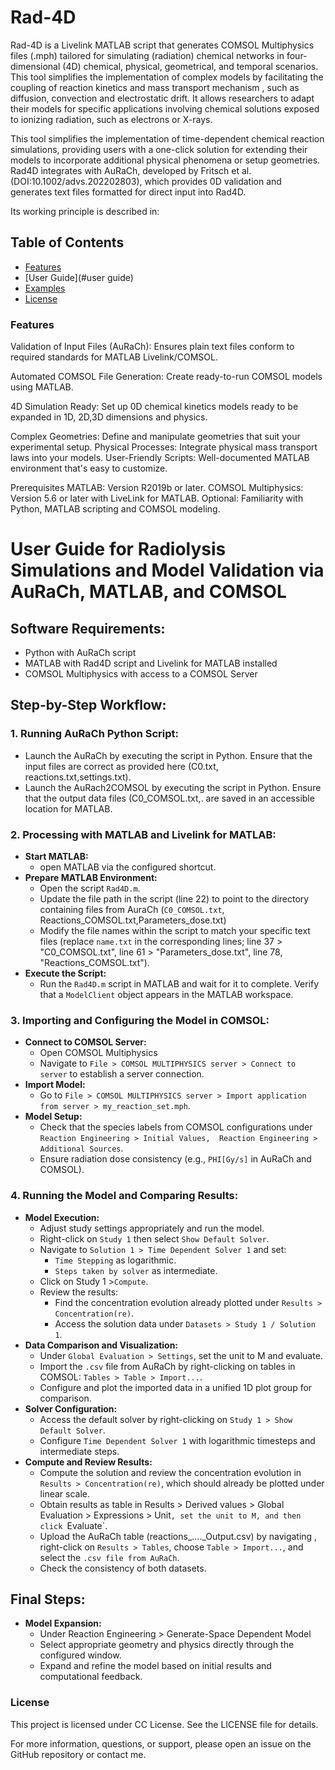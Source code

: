 # Rad-4D
Rad-4D is a Livelink MATLAB script that generates COMSOL Multiphysics files (.mph) tailored for simulating (radiation) chemical networks in four-dimensional (4D) chemical, physical, geometrical, and temporal scenarios. This tool simplifies the implementation of complex models by facilitating the coupling of reaction kinetics and mass transport mechanism , such as diffusion, convection and electrostatic drift. It allows researchers to adapt their models for specific applications involving chemical solutions exposed to ionizing radiation, such as electrons or X-rays. 

This tool simplifies the implementation of time-dependent chemical reaction simulations, providing users with a one-click solution for extending their models to incorporate additional physical phenomena or setup geometries. Rad4D integrates with AuRaCh, developed by Fritsch et al. (DOI:10.1002/advs.202202803), which provides 0D validation and generates text files formatted for direct input into Rad4D.

Its working principle is described in:

## Table of Contents
- [Features](#features)
- [User Guide](#user guide)
- [Examples](#examples)
- [License](#license)

### Features
Validation of Input Files (AuRaCh): Ensures plain text files conform to required standards for MATLAB Livelink/COMSOL.

Automated COMSOL File Generation: Create ready-to-run COMSOL models using MATLAB.

4D Simulation Ready: Set up 0D chemical kinetics models ready to be expanded in 1D, 2D,3D dimensions and physics.

Complex Geometries: Define and manipulate geometries that suit your experimental setup.
Physical Processes: Integrate physical mass transport laws into your models.
User-Friendly Scripts: Well-documented MATLAB environment that's easy to customize.
   
Prerequisites
MATLAB: Version R2019b or later.
COMSOL Multiphysics: Version 5.6 or later with LiveLink for MATLAB.
Optional: Familiarity with Python, MATLAB scripting and COMSOL modeling.

# User Guide for Radiolysis Simulations and Model Validation via AuRaCh, MATLAB, and COMSOL

## Software Requirements:
- Python with AuRaCh script
- MATLAB with Rad4D script and Livelink for MATLAB installed
- COMSOL Multiphysics with access to a COMSOL Server

## Step-by-Step Workflow:

### 1. Running AuRaCh Python Script:
- Launch the AuRaCh by executing the script in Python. Ensure that the input files are correct as provided here (C0.txt, reactions.txt,settings.txt).
- Launch the AuRach2COMSOL by executing the script in Python. Ensure that the output data files (C0_COMSOL.txt,. are saved in an accessible location for MATLAB.

### 2. Processing with MATLAB and Livelink for MATLAB:
- **Start MATLAB:**
  - open MATLAB via the configured shortcut.
- **Prepare MATLAB Environment:**
  - Open the script `Rad4D.m`.
  - Update the file path in the script (line 22) to point to the directory containing files from AuraCh (`C0_COMSOL.txt`,  Reactions_COMSOL.txt,Parameters_dose.txt)
  - Modify the file names within the script to match your specific text files (replace `name.txt` in the corresponding lines; line 37 > "C0_COMSOL.txt", line 61 > "Parameters_dose.txt", line 78, "Reactions_COMSOL.txt").
- **Execute the Script:**
  - Run the `Rad4D.m` script in MATLAB and wait for it to complete. Verify that a `ModelClient` object appears in the MATLAB workspace.

### 3. Importing and Configuring the Model in COMSOL:
- **Connect to COMSOL Server:**
  - Open COMSOL Multiphysics 
  - Navigate to `File > COMSOL MULTIPHYSICS server > Connect to server` to establish a server connection.
- **Import Model:**
  - Go to `File > COMSOL MULTIPHYSICS server > Import application from server > my_reaction_set.mph`.
- **Model Setup:**
  - Check that the species labels from COMSOL configurations under `Reaction Engineering > Initial Values,  Reaction Engineering > Additional Sources`.
  - Ensure radiation dose consistency (e.g., `PHI[Gy/s]` in AuRaCh and COMSOL).

### 4. Running the Model and Comparing Results:
- **Model Execution:**
  - Adjust study settings appropriately and run the model.
  - Right-click on `Study 1` then select `Show Default Solver`.
  - Navigate to `Solution 1 > Time Dependent Solver 1` and set:
    - `Time Stepping` as logarithmic.
    - `Steps taken by solver` as intermediate.
  - Click on Study 1 >`Compute`.
  - Review the results:
    - Find the concentration evolution already plotted under `Results > Concentration(re)`.
    - Access the solution data under `Datasets > Study 1 / Solution 1`.
- **Data Comparison and Visualization:**
  - Under `Global Evaluation > Settings`, set the unit to M and evaluate.
  - Import the `.csv` file from AuRaCh by right-clicking on tables in COMSOL: `Tables > Table > Import...`.
  - Configure and plot the imported data in a unified 1D plot group for comparison.
- **Solver Configuration:**
  - Access the default solver by right-clicking on `Study 1 > Show Default Solver`.
  - Configure `Time Dependent Solver 1` with logarithmic timesteps and intermediate steps.
- **Compute and Review Results:**
  - Compute the solution and review the concentration evolution in `Results > Concentration(re)`, which should already be plotted under linear scale.
  - Obtain results as table in Results > Derived values > Global Evaluation > Expressions > Unit`, set the unit to M, and then click `Evaluate`.
  - Upload the AuRaCh table (reactions_...._Output.csv)  by navigating , right-click on `Results > Tables`, choose `Table > Import...`, and select the `.csv file from AuRaCh`.
  - Check the consistency of both datasets.

## Final Steps:
- **Model Expansion:**
  - Under Reaction Engineering > Generate-Space Dependent Model 
  - Select appropriate geometry and physics directly through the configured window.
  - Expand and refine the model based on initial results and computational feedback.

### License
This project is licensed under CC License. See the LICENSE file for details.

For more information, questions, or support, please open an issue on the GitHub repository or contact me.
